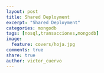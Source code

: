 ```yaml
---
layout: post
title: Shared Deployment
excerpt: "Shared Deployment"
categories: mongodb
tags: [nosql,transacciones,mongodb]
image:
  feature: covers/hoja.jpg
comments: true
share: true
author: victor_cuervo
---
```



[NoSQL]: {{site.url}}/nosql/bd-nosql/
[MongoDB]:  {{site.url}}/mongodb/
